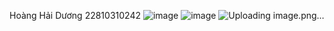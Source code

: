 Hoàng Hải Dương
22810310242
![image](https://github.com/user-attachments/assets/77d4b2ef-5e3d-4411-bd34-e58b9f15590e)
![image](https://github.com/user-attachments/assets/c463605a-9190-46bf-b0d5-315d11dd770d)
![Uploading image.png…]()
